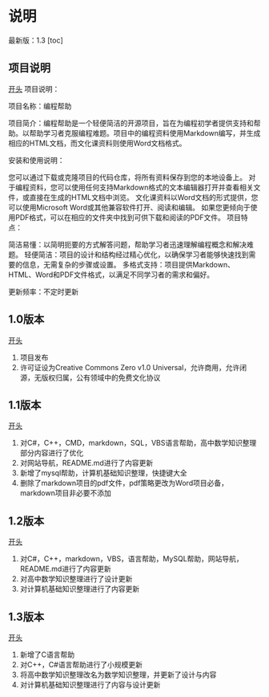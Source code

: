 
# 说明
最新版：1.3
[toc]
## 项目说明
[开头](#说明)
项目说明：

项目名称：编程帮助

项目简介：编程帮助是一个轻便简洁的开源项目，旨在为编程初学者提供支持和帮助。以帮助学习者克服编程难题。项目中的编程资料使用Markdown编写，并生成相应的HTML文档，而文化课资料则使用Word文档格式。

安装和使用说明：

您可以通过下载或克隆项目的代码仓库，将所有资料保存到您的本地设备上。
对于编程资料，您可以使用任何支持Markdown格式的文本编辑器打开并查看相关文件，或直接在生成的HTML文档中浏览。
文化课资料以Word文档的形式提供，您可以使用Microsoft Word或其他兼容软件打开、阅读和编辑。
如果您更倾向于使用PDF格式，可以在相应的文件夹中找到可供下载和阅读的PDF文件。
项目特点：

简洁易懂：以简明扼要的方式解答问题，帮助学习者迅速理解编程概念和解决难题。
轻便简洁：项目的设计和结构经过精心优化，以确保学习者能够快速找到需要的信息，无需复杂的步骤或设置。
多格式支持：项目提供Markdown、HTML、Word和PDF文件格式，以满足不同学习者的需求和偏好。

更新频率：不定时更新

## 1.0版本
[开头](#说明)
1. 项目发布
2. 许可证设为Creative Commons Zero v1.0 Universal，允许商用，允许闭源，无版权归属，公有领域中的免费文化协议

## 1.1版本
[开头](#说明)
1. 对C#，C++，CMD，markdown，SQL，VBS语言帮助，高中数学知识整理部分内容进行了优化
2. 对网站导航，README.md进行了内容更新
3. 新增了mysql帮助，计算机基础知识整理，快捷键大全
4. 删除了markdown项目的pdf文件，pdf策略更改为Word项目必备，markdown项目非必要不添加
      
## 1.2版本
[开头](#说明)
1. 对C#，C++，markdown，VBS，语言帮助，MySQL帮助，网站导航，README.md进行了内容更新
2. 对高中数学知识整理进行了设计更新
3. 对计算机基础知识整理进行了内容更新

## 1.3版本
[开头](#说明)
1. 新增了C语言帮助
2. 对C++，C#语言帮助进行了小规模更新
3. 将高中数学知识整理改名为数学知识整理，并更新了设计与内容
4. 对计算机基础知识整理进行了内容与设计更新




